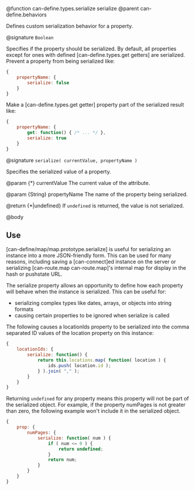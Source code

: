 @function can-define.types.serialize serialize
@parent can-define.behaviors

Defines custom serialization behavior for a property.

@signature `Boolean`

Specifies if the property should be serialized.  By default, all properties except for
ones with defined [can-define.types.get getters] are serialized. Prevent a property
from being serialized like:

```js
{
	propertyName: {
		serialize: false
	}
}
```

Make a [can-define.types.get getter] property part of the serialized result like:

```js
{
	propertyName: {
		get: function() { /* ... */ },
		serialize: true
	}
}
```

@signature `serialize( currentValue, propertyName )`

Specifies the serialized value of a property.

@param {*} currentValue The current value of the attribute.

@param {String} propertyName The name of the property being serialized.

@return {*|undefined} If `undefined` is returned, the value is not serialized.

@body

## Use

[can-define/map/map.prototype.serialize] is useful for serializing an instance into
a more JSON-friendly form.  This can be used for many reasons, including saving a
[can-connect]ed instance on the server or serializing [can-route.map can-route.map]'s internal
map for display in the hash or pushstate URL.

The serialize property allows an opportunity to define how
each property will behave when the instance is serialized.  This can be useful for:

- serializing complex types like dates, arrays, or objects into string formats
- causing certain properties to be ignored when serialize is called

The following causes a locationIds property to be serialized into
the comma separated ID values of the location property on this instance:

```js
{
	locationIds: {
		serialize: function() {
			return this.locations.map( function( location ) {
				ids.push( location.id );
			} ).join( "," );
		}
	}
}
```

Returning `undefined` for any property means this property will not be part of the serialized
object.  For example, if the property numPages is not greater than zero, the following example
won't include it in the serialized object.

```js
{
	prop: {
		numPages: {
			serialize: function( num ) {
				if ( num <= 0 ) {
					return undefined;
				}
				return num;
			}
		}
	}
}
```
